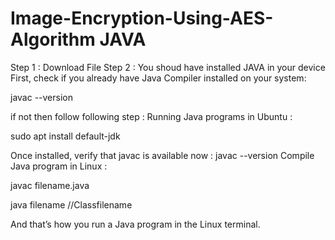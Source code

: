 # Image-Encryption-Using-AES-Algorithm JAVA
 
Step 1 : Download File 
Step 2 : You shoud have installed JAVA in your device 
First, check if you already have Java Compiler installed on your system:

javac --version

if not then follow following step :
Running Java programs in Ubuntu :

sudo apt install default-jdk

Once installed, verify that javac is available now : javac --version
Compile Java program in Linux : 

javac filename.java

java filename //Classfilename

And that’s how you run a Java program in the Linux terminal.
